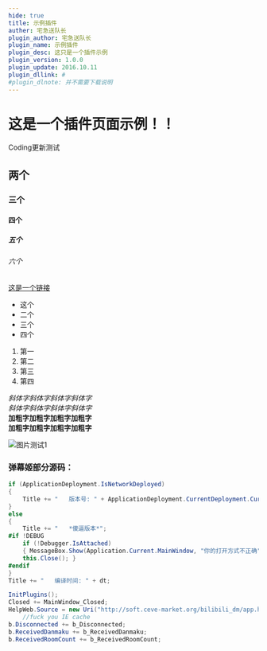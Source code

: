 ```yaml
---
hide: true
title: 示例插件
auther: 宅急送队长
plugin_author: 宅急送队长
plugin_name: 示例插件
plugin_desc: 这只是一个插件示例
plugin_version: 1.0.0
plugin_update: 2016.10.11
plugin_dllink: #
#plugin_dlnote: 并不需要下载说明
---
```


# 这是一个插件页面示例！！

Coding更新测试

## 两个

### 三个

#### 四个

##### 五个

###### 六个

[这是一个链接](/)

- 这个
- 二个
- 三个
- 四个

1. 第一
2. 第二
3. 第三
4. 第四

*斜体字斜体字斜体字斜体字*  
_斜体字斜体字斜体字斜体字_  
**加粗字加粗字加粗字加粗字**  
__加粗字加粗字加粗字加粗字__  

![图片测试1](https://img.cdn.lwl12.com/images/2016/02/14/11866259963a70bbc50b9b9f63e86345.png "图片啦啦啦")


### 弹幕姬部分源码：
```csharp
if (ApplicationDeployment.IsNetworkDeployed)
{
    Title += "   版本号: " + ApplicationDeployment.CurrentDeployment.CurrentVersion;
}
else
{
    Title += "   *傻逼版本*";
#if !DEBUG
    if (!Debugger.IsAttached)
    { MessageBox.Show(Application.Current.MainWindow, "你的打开方式不正确");
    this.Close(); }
#endif
}
Title += "   编译时间: " + dt;

InitPlugins();
Closed += MainWindow_Closed;
HelpWeb.Source = new Uri("http://soft.ceve-market.org/bilibili_dm/app.htm?" + DateTime.Now.Ticks);
    //fuck you IE cache
b.Disconnected += b_Disconnected;
b.ReceivedDanmaku += b_ReceivedDanmaku;
b.ReceivedRoomCount += b_ReceivedRoomCount;
```